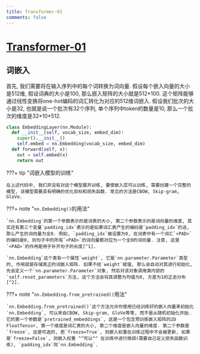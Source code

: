 ```yaml
---
title: Transformer-01
comments: false
---
```


# [Transformer-01](https://colab.research.google.com/drive/1MoxcUOQKAhBoSpJNsB-8NifN48C5VmAz?usp=sharing)

## 词嵌入

首先, 我们需要将在输入序列中的每个词转换为词向量. 假设每个嵌入向量的大小是512维, 假设词典的大小是100, 那么嵌入矩阵的大小就是512\*100. 这个矩阵能够通过线性变换将one-hot编码的词汇转化为对应的512维词嵌入. 假设我们批次的大小是32, 也就是说一个批次有32个序列, 单个序列中token的数量是10, 那么一个批次的维度是32\*10\*512.

```py
class EmbeddingLayer(nn.Module):
  def __init__(self, vocab_size, embed_dim):
    super().__init__()
    self.embed = nn.Embedding(vocab_size, embed_dim)
  def forward(self, x):
    out = self.embed(x)
    return out
```

???+ tip "词嵌入模型的训练"

    在上述代码中, 我们并没有对这个模型展开训练, 要使嵌入层可以训练, 需要创建一个完整的模型, 该模型需要具有明确的优化目标和损失函数. 常见的方法是CBOW, Skip-gram, GloVe.

???+ note "`nn.Embedding()`的用法"

    `nn.Embedding`的第一个参数表示的是词表的大小, 第二个参数表示的是词向量的维度, 其实还有第三个变量`padding_idx`表示的是如果词汇表产生的编码是`padding_idx`的话, 那么产生的词向量为全0. 例如, `padding_idx`被设置为0, 在词表中有一个词汇`<PAD>`的编码是0, 则句子中的所有`<PAD>`的词向量都对应为一个全0的词向量. 注意, 这里`<PAD>`的作用是用于补齐句子的长度[^1].

    `nn.Embedding`这个类有一个属性`weight`, 它是`nn.parameter.Parameter`类型的, 作用就是存储真正的词嵌入矩阵. 如果不给`weight`赋值, 那么会自动对其进行初始化, 先会定义一个`nn.parameter.Parameter`对象, 然后对该对象调用类内部的`self.reset_parameters`方法, 这个方法会将其调整为均值为0, 方差为1的正态分布[^2]. 

???+ note "`nn.Embedding.from_pretrained()`用法"

    `nn.Embedding.from_pretrained()`这个方法允许你使用已经训练好的嵌入向量来初始化`nn.Embedding`, 可以来自CBOW, Skip-gram, GloVe等等, 而不是从随机初始化开始. 它的第一个参数是`pretrained_embeddings`, 这是一个包含预训练嵌入矩阵的2D FloatTensor, 第一个维度是词汇表的大小, 第二个维度是嵌入向量的维度. 第二个参数是`freeze`, 这是可选的, 若`freeze=True`, 则嵌入权重在训练过程中不会被更新, 如果是`freeze=False`, 则嵌入权重 ^^可以^^ 在训练中进行微调(需要自己定义损失函数训练), `padding_idx`同`nn.Embedding`.

[^1]: 苦行僧. (2021, 七月 28). 基于Pytorch的torch.nn.embedding()实现词嵌入层. Csdn. https://blog.csdn.net/weixin_43646592/article/details/119180298
[^2]: 不当菜鸡的程序媛. (不详). Pytorch的默认初始化分布 nn.Embedding.weight初始化分布. Csdn. 取读于 2024年12月18日, 从 https://blog.csdn.net/vivi_cin/article/details/135564011